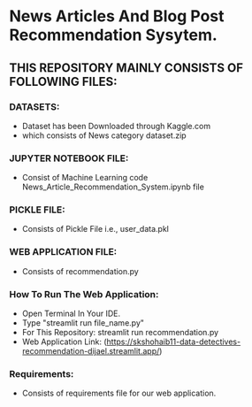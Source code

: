 # News Articles And Blog Post Recommendation Sysytem.

## THIS REPOSITORY MAINLY CONSISTS OF FOLLOWING FILES:

### DATASETS:
- Dataset has been Downloaded through Kaggle.com
- which consists of News category dataset.zip

### JUPYTER NOTEBOOK FILE:
- Consist of Machine Learning code News_Article_Recommendation_System.ipynb file

### PICKLE FILE:
- Consists of Pickle File i.e., user_data.pkl

### WEB APPLICATION FILE:
- Consists of recommendation.py

### How To Run The Web Application:
- Open Terminal In Your IDE.
- Type "streamlit run file_name.py"
- For This Repository: streamlit run recommendation.py
- Web Application Link: (https://skshohaib11-data-detectives-recommendation-dijael.streamlit.app/)

### Requirements:
- Consists of requirements file for our web application.
